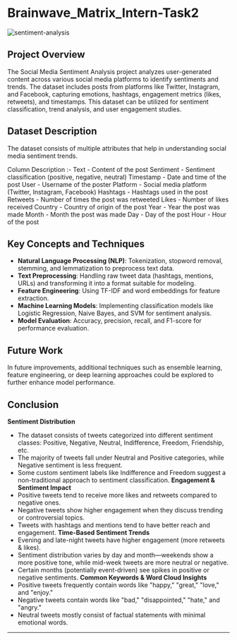# Brainwave_Matrix_Intern-Task2

![sentiment-analysis](https://github.com/user-attachments/assets/fe8c690b-584e-43d2-b52d-d2ca2f586268)

## Project Overview
The Social Media Sentiment Analysis project analyzes user-generated content across various social media platforms to identify sentiments and trends. The dataset includes posts from platforms like Twitter, Instagram, and Facebook, capturing emotions, hashtags, engagement metrics (likes, retweets), and timestamps. This dataset can be utilized for sentiment classification, trend analysis, and user engagement studies.

## Dataset Description
The dataset consists of multiple attributes that help in understanding social media sentiment trends.

Column	Description :-
Text  -	Content of the post
Sentiment  -	Sentiment classification (positive, negative, neutral)
Timestamp  -	Date and time of the post
User  - 	Username of the poster
Platform  -	Social media platform (Twitter, Instagram, Facebook)
Hashtags  - 	Hashtags used in the post
Retweets  - 	Number of times the post was retweeted
Likes  - 	Number of likes received
Country  -	Country of origin of the post
Year  - 	Year the post was made
Month  - 	Month the post was made
Day  - 	Day of the post
Hour  - 	Hour of the post

## Key Concepts and Techniques
- **Natural Language Processing (NLP)**: Tokenization, stopword removal, stemming, and lemmatization to preprocess text data.
- **Text Preprocessing**: Handling raw tweet data (hashtags, mentions, URLs) and transforming it into a format suitable for modeling.
- **Feature Engineering**: Using TF-IDF and word embeddings for feature extraction.
- **Machine Learning Models**: Implementing classification models like Logistic Regression, Naive Bayes, and SVM for sentiment analysis.
- **Model Evaluation**: Accuracy, precision, recall, and F1-score for performance evaluation.

## Future Work
In future improvements, additional techniques such as ensemble learning, feature engineering, or deep learning approaches could be explored to further enhance model performance.

## Conclusion
**Sentiment Distribution**
* The dataset consists of tweets categorized into different sentiment classes: Positive, Negative, Neutral, Indifference, Freedom, Friendship, etc.
* The majority of tweets fall under Neutral and Positive categories, while Negative sentiment is less frequent.
* Some custom sentiment labels like Indifference and Freedom suggest a non-traditional approach to sentiment classification.
**Engagement & Sentiment Impact**
* Positive tweets tend to receive more likes and retweets compared to negative ones.
* Negative tweets show higher engagement when they discuss trending or controversial topics.
* Tweets with hashtags and mentions tend to have better reach and engagement.
**Time-Based Sentiment Trends**
* Evening and late-night tweets have higher engagement (more retweets & likes).
* Sentiment distribution varies by day and month—weekends show a more positive tone, while mid-week tweets are more neutral or negative.
* Certain months (potentially event-driven) see spikes in positive or negative sentiments.
**Common Keywords & Word Cloud Insights**
* Positive tweets frequently contain words like "happy," "great," "love," and "enjoy."
* Negative tweets contain words like "bad," "disappointed," "hate," and "angry."
* Neutral tweets mostly consist of factual statements with minimal emotional words.
---
